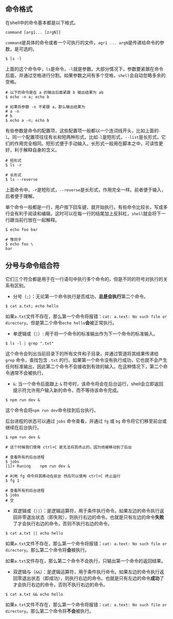 ## 命令格式

在shell中的命令基本都是以下格式。

```shell
command [arg1... [zrgN]]
```

`command`是具体的命令或者一个可执行的文件，`agr1 ... argN`是传递给命令的参数，是可选的。

```shell
$ ls -l
```

上面的这个命令中，`ls`是命令，`-l`就是参数。大部分情况下，参数要紧跟在命令后面，并通过空格进行分割。如果参数之间有多个空格，`shell`会自动忽略多余的空格。

```shell
# 以下的命令是在 a 的输出后面紧跟 b 输出结果为 ab
$ echo -n a; echo b

# 如果将参数 -n 不紧跟 a，那么输出结果为
# a -n 
# b
$ echo a -n; echo b
```

有些参数是命令的配置项，这些配置项一般都以一个连词线开头，比如上面的`-l`。同一个配置项往往有长和短两种形式，比如`-l`是短形式，`--list`是长形式，它们的作用完全相同。短形式便于手动输入，长形式一般用在脚本之中，可读性更好，利于解释自身的含义。

```shell
# 短形式
$ ls -r

# 长形式
$ ls --reverse
```

上面命令中，`-r`是短形式，`--reverse`是长形式，作用完全一样。前者便于输入，后者便于理解。

单个命令一般都是一行，用户按下回车键，就开始执行。有些命令比较长，写成多行会有利于阅读和编辑，这时可以在每一行的结尾加上反斜杠，`shell`就会将下一行跟当前行放在一起解释。

```shell
$ echo foo bar

# 等同于
$ echo foo \
bar
```

## 分号与命令组合符

它们三个符合都是用于在一行语句中执行多个命令的，但是不同的符号对执行的关系有区别。

- 分号（`;`）：无论第一个命令执行是否成功，**总是会执行**第二个命令。

```shell
$ cat a.txt; echo hello
```

如果`a.txt`文件不存在，那么第一个命令将报错：`cat: a.text: No such file or directory`。但是第二个命令`echo hello`**会**被正常执行。

- 单逻辑或（`|`）: 用于将一个命令的标准输出作为下一个命令的标准输入。

```shell
$ ls -l | grep ".txt"
```

这个命令会列出当前目录下的所有文件和子目录，并通过管道将其结果传递给 `grep` 命令，查找包含 `.txt` 的行。如果第一个命令没有执行成功，它也就不会产生任何标准输出，因此第二个命令不会接收到有效的输入。在这种情况下，第二个命令通常不会被执行。

- `&`: 当一个命令后面跟上 `&` 符号时，该命令将会在后台运行，shell会立即返回提示符允许用户输入新的命令，而不等待该命令完成。

```shell
$ npm run dev &
```

这个命令会将`npm run dev`命令挂到后台执行。

后台进程的状态可以通过 `jobs` 命令查看，并通过 `fg` 或 `bg` 命令将它们移至前台或继续在后台执行。

```shell
$ npm run dev &

# 这个时候我们使用 ctrl+C 是无法将其终止的，因为他被移动到了后台

# 查看所有的后台进程
$ jobs
[1]+ Runing    npm run dev &

# 利用 fg 命令将其移动在前台 然后可以使用 ctrl+C 终止运行
$ fg 1

# 查看所有的后台进程
$ jobs
# 空
```

- 双逻辑或（`||`）：是逻辑运算符，用于条件执行命令。如果左边的命令执行返回非零退出状态（即失败），则执行右边的命令。也就是只有左边的命令**失败**了才会执行右边的命令，否则不执行右边的命令。

```shell
$ cat a.txt || echo hello
```

如果`a.txt`文件不存在，那么第一个命令将报错：`cat: a.text: No such file or directory`。那么第二个命令将**会**被执行。

如果`a.txt`文件存在，那么第二个命令不会执行，只输出第一个命令的返回结果。

- 双逻辑与（`&&`）：是逻辑运算符，用于条件执行命令。如果左边的命令执行返回零退出状态（即成功），则执行右边的命令。也就是只有左边的命令**成功**了才会执行右边的命令，否则不执行右边的命令。

```shell
$ cat a.txt && echo hello
```

如果`a.txt`文件不存在，那么第一个命令将报错：`cat: a.text: No such file or directory`。那么第二个命令将**不会**被执行。